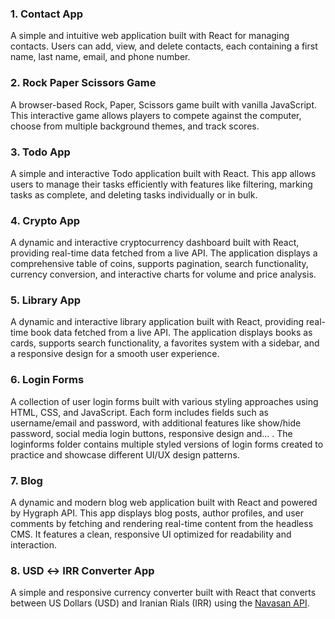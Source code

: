 ### 1. Contact App
A simple and intuitive web application built with React for managing contacts. Users can add, view, and delete contacts, each containing a first name, last name, email, and phone number.


### 2. Rock Paper Scissors Game
A browser-based Rock, Paper, Scissors game built with vanilla JavaScript. This interactive game allows players to compete against the computer, choose from multiple background themes, and track scores.


### 3. Todo App
A simple and interactive Todo application built with React. This app allows users to manage their tasks efficiently with features like filtering, marking tasks as complete, and deleting tasks individually or in bulk.


### 4. Crypto App
A dynamic and interactive cryptocurrency dashboard built with React, providing real-time data fetched from a live API. The application displays a comprehensive table of coins, supports pagination, search functionality, currency conversion, and interactive charts for volume and price analysis.


### 5. Library App
A dynamic and interactive library application built with React, providing real-time book data fetched from a live API. The application displays books as cards, supports search functionality, a favorites system with a sidebar, and a responsive design for a smooth user experience.

### 6. Login Forms
A collection of user login forms built with various styling approaches using HTML, CSS, and JavaScript. Each form includes fields such as username/email and password, with additional features like show/hide password, social media login buttons, responsive design and... . The loginforms folder contains multiple styled versions of login forms created to practice and showcase different UI/UX design patterns.

### 7. Blog

A dynamic and modern blog web application built with React and powered by Hygraph API. This app displays blog posts, author profiles, and user comments by fetching and rendering real-time content from the headless CMS. It features a clean, responsive UI optimized for readability and interaction.

### 8. USD ↔ IRR Converter App
A simple and responsive currency converter built with React that converts between US Dollars (USD) and Iranian Rials (IRR) using the [Navasan API](https://www.navasan.tech/api/).  




 
